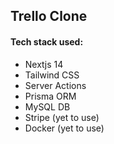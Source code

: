 ## Trello Clone

#### Tech stack used:
- Nextjs 14
- Tailwind CSS
- Server Actions
- Prisma ORM
- MySQL DB
- Stripe (yet to use)
- Docker (yet to use)

